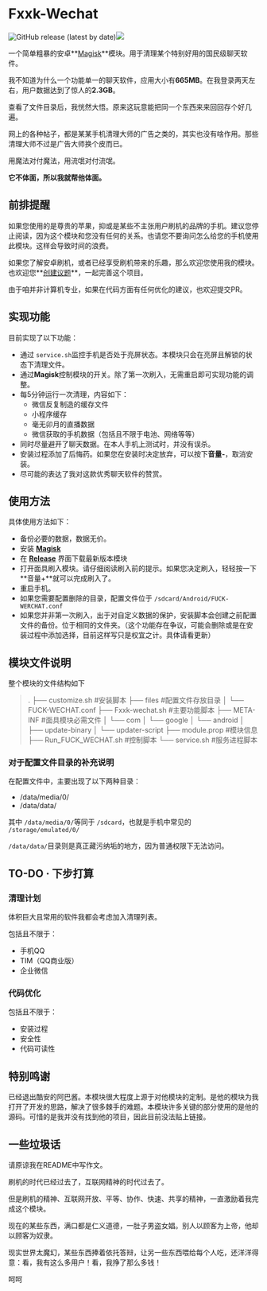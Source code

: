 # Fxxk-Wechat

![GitHub release (latest by date)](https://img.shields.io/github/v/release/yblpoi/Fxxk-Wechat)![](https://img.shields.io/github/downloads/yblpoi/Fxxk-Wechat/latest/total) 

一个简单粗暴的安卓**[Magisk](https://github.com/topjohnwu/Magisk)**模块。用于清理某个特别好用的国民级聊天软件。

我不知道为什么一个功能单一的聊天软件，应用大小有**665MB**。在我登录两天左右，用户数据达到了惊人的**2.3GB**。

查看了文件目录后，我恍然大悟。原来这玩意能把同一个东西来来回回存个好几遍。

网上的各种帖子，都是某某手机清理大师的广告之类的，其实也没有啥作用。那些清理大师不过是广告大师换个皮而已。

用魔法对付魔法，用流氓对付流氓。

**它不体面，所以我就帮他体面。**

## 前排提醒

如果您使用的是尊贵的苹果，抑或是某些不主张用户刷机的品牌的手机。建议您停止阅读，因为这个模块和您没有任何的关系。也请您不要询问怎么给您的手机使用此模块。这样会导致时间的浪费。

如果您了解安卓刷机，或者已经享受刷机带来的乐趣，那么欢迎您使用我的模块。也欢迎您**[创建议题](https://github.com/yblpoi/Fxxk-Wechat/issues)**，一起完善这个项目。

由于咱并非计算机专业，如果在代码方面有任何优化的建议，也欢迎提交PR。

## 实现功能

目前实现了以下功能：

- 通过 `service.sh`监控手机是否处于亮屏状态。本模块只会在亮屏且解锁的状态下清理文件。
- 通过**Magisk**控制模块的开关。除了第一次刷入，无需重启即可实现功能的调整。
- 每5分钟运行一次清理，内容如下：
  - 微信反复制造的缓存文件
  - 小程序缓存
  - 毫无卯月的直播数据
  - 微信获取的手机数据（包括且不限于电池、网络等等）
- 同时尽量避开了聊天数据。在本人手机上测试时，并没有误杀。
- 安装过程添加了后悔药。如果您在安装时决定放弃，可以按下**音量-**，取消安装。
- 尽可能的表达了我对这款优秀聊天软件的赞赏。

## 使用方法

具体使用方法如下：

- 备份必要的数据，数据无价。
- 安装 **[Magisk](https://github.com/topjohnwu/Magisk)**
- 在 [**Release**](https://github.com/yblpoi/Fxxk-Wechat/releases) 界面下载最新版本模块
- 打开面具刷入模块。请仔细阅读刷入前的提示。如果您决定刷入，轻轻按一下**音量+**就可以完成刷入了。
- 重启手机。
- 如果您需要配置删除的目录，配置文件位于 `/sdcard/Android/FUCK-WERCHAT.conf`
- 如果您并非第一次刷入，出于对自定义数据的保护，安装脚本会创建之前配置文件的备份。位于相同的文件夹。（这个功能存在争议，可能会删除或是在安装过程中添加选择，目前这样写只是权宜之计。具体请看更新）

## 模块文件说明

整个模块的文件结构如下

> .
> ├── customize.sh 					#安装脚本
> ├── files							#配置文件存放目录
> │   └── FUCK-WECHAT.conf
> ├── Fxxk-wechat.sh					#主要功能脚本
> ├── META-INF						#面具模块必需文件
> │   └── com
> │       └── google
> │           └── android
> │               ├── update-binary
> │               └── updater-script
> ├── module.prop						#模块信息
> ├── Run_FUCK_WECHAT.sh				#控制脚本
> └── service.sh						#服务进程脚本

### 对于配置文件目录的补充说明

在配置文件中，主要出现了以下两种目录：

- /data/media/0/
- /data/data/

其中 `/data/media/0/`等同于 `/sdcard`，也就是手机中常见的 `/storage/emulated/0/`

`/data/data/`目录则是真正藏污纳垢的地方，因为普通权限下无法访问。

## TO-DO · 下步打算

### 清理计划

体积巨大且常用的软件我都会考虑加入清理列表。

包括且不限于：

- 手机QQ
- TIM（QQ商业版）
- 企业微信

### 代码优化

包括且不限于：

- 安装过程
- 安全性
- 代码可读性

## 特别鸣谢

已经退出酷安的阿巴酱。本模块很大程度上源于对他模块的定制。是他的模块为我打开了开发的思路，解决了很多棘手的难题。本模块许多关键的部分使用的是他的源码。可惜的是我并没有找到他的项目，因此目前没法贴上链接。

## 一些垃圾话

请原谅我在README中写作文。

刷机的时代已经过去了，互联网精神的时代过去了。

但是刷机的精神、互联网开放、平等、协作、快速、共享的精神，一直激励着我完成这个模块。

现在的某些东西，满口都是仁义道德，一肚子男盗女娼。别人以顾客为上帝，他却以顾客为奴隶。

现实世界太魔幻，某些东西捧着依托答辩，让另一些东西喂给每个人吃，还洋洋得意：看，我有这么多用户！看，我挣了那么多钱！

呵呵
